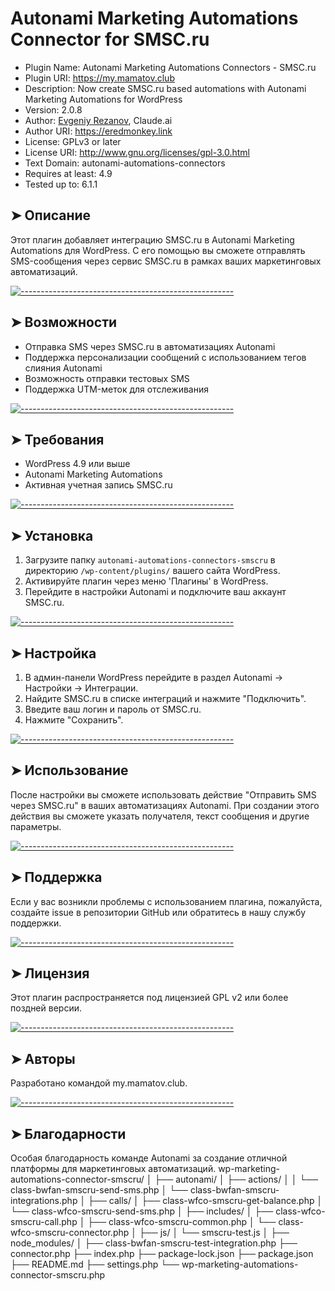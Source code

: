 # Autonami Marketing Automations Connector for SMSC.ru


 * Plugin Name: Autonami Marketing Automations Connectors - SMSC.ru
 * Plugin URI: https://my.mamatov.club
 * Description: Now create SMSC.ru based automations with Autonami Marketing Automations for WordPress
 * Version: 2.0.8
 * Author: <a href="https://eredmonkey.link/">Evgeniy Rezanov</a>, Claude.ai
 * Author URI: https://eredmonkey.link
 * License: GPLv3 or later
 * License URI: http://www.gnu.org/licenses/gpl-3.0.html
 * Text Domain: autonami-automations-connectors
 * Requires at least: 4.9
 * Tested up to: 6.1.1


## ➤ Описание

Этот плагин добавляет интеграцию SMSC.ru в Autonami Marketing Automations для WordPress. С его помощью вы сможете отправлять SMS-сообщения через сервис SMSC.ru в рамках ваших маркетинговых автоматизаций.


[![-----------------------------------------------------](https://raw.githubusercontent.com/andreasbm/readme/master/assets/lines/colored.png)](#)

## ➤ Возможности

- Отправка SMS через SMSC.ru в автоматизациях Autonami
- Поддержка персонализации сообщений с использованием тегов слияния Autonami
- Возможность отправки тестовых SMS
- Поддержка UTM-меток для отслеживания


[![-----------------------------------------------------](https://raw.githubusercontent.com/andreasbm/readme/master/assets/lines/colored.png)](#)

## ➤ Требования

- WordPress 4.9 или выше
- Autonami Marketing Automations
- Активная учетная запись SMSC.ru


[![-----------------------------------------------------](https://raw.githubusercontent.com/andreasbm/readme/master/assets/lines/colored.png)](#)

## ➤ Установка

1. Загрузите папку `autonami-automations-connectors-smscru` в директорию `/wp-content/plugins/` вашего сайта WordPress.
2. Активируйте плагин через меню 'Плагины' в WordPress.
3. Перейдите в настройки Autonami и подключите ваш аккаунт SMSC.ru.


[![-----------------------------------------------------](https://raw.githubusercontent.com/andreasbm/readme/master/assets/lines/colored.png)](#)

## ➤ Настройка

1. В админ-панели WordPress перейдите в раздел Autonami -> Настройки -> Интеграции.
2. Найдите SMSC.ru в списке интеграций и нажмите "Подключить".
3. Введите ваш логин и пароль от SMSC.ru.
4. Нажмите "Сохранить".


[![-----------------------------------------------------](https://raw.githubusercontent.com/andreasbm/readme/master/assets/lines/colored.png)](#)

## ➤ Использование

После настройки вы сможете использовать действие "Отправить SMS через SMSC.ru" в ваших автоматизациях Autonami. При создании этого действия вы сможете указать получателя, текст сообщения и другие параметры.


[![-----------------------------------------------------](https://raw.githubusercontent.com/andreasbm/readme/master/assets/lines/colored.png)](#)

## ➤ Поддержка

Если у вас возникли проблемы с использованием плагина, пожалуйста, создайте issue в репозитории GitHub или обратитесь в нашу службу поддержки.


[![-----------------------------------------------------](https://raw.githubusercontent.com/andreasbm/readme/master/assets/lines/colored.png)](#)

## ➤ Лицензия

Этот плагин распространяется под лицензией GPL v2 или более поздней версии.


[![-----------------------------------------------------](https://raw.githubusercontent.com/andreasbm/readme/master/assets/lines/colored.png)](#)

## ➤ Авторы

Разработано командой my.mamatov.club.


[![-----------------------------------------------------](https://raw.githubusercontent.com/andreasbm/readme/master/assets/lines/colored.png)](#)

## ➤ Благодарности

Особая благодарность команде Autonami за создание отличной платформы для маркетинговых автоматизаций.
wp-marketing-automations-connector-smscru/
│
├── autonami/
│   ├── actions/
│   │   └── class-bwfan-smscru-send-sms.php
│   └── class-bwfan-smscru-integrations.php
│
├── calls/
│   ├── class-wfco-smscru-get-balance.php
│   └── class-wfco-smscru-send-sms.php
│
├── includes/
│   ├── class-wfco-smscru-call.php
│   ├── class-wfco-smscru-common.php
│   └── class-wfco-smscru-connector.php
│
├── js/
│   └── smscru-test.js
│
├── node_modules/
│
├── class-bwfan-smscru-test-integration.php
├── connector.php
├── index.php
├── package-lock.json
├── package.json
├── README.md
├── settings.php
└── wp-marketing-automations-connector-smscru.php